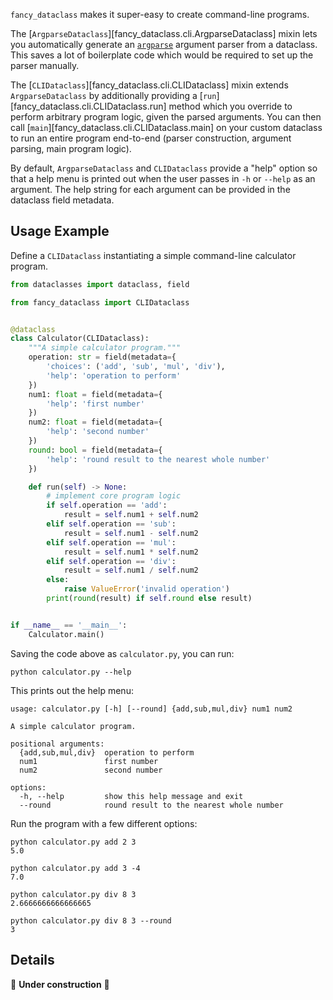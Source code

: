 <!-- markdownlint-disable MD052 -->

`fancy_dataclass` makes it super-easy to create command-line programs.

The [`ArgparseDataclass`][fancy_dataclass.cli.ArgparseDataclass] mixin lets you automatically generate an [`argparse`](https://docs.python.org/3/library/argparse.html) argument parser from a dataclass. This saves a lot of boilerplate code which would be required to set up the parser manually.

The [`CLIDataclass`][fancy_dataclass.cli.CLIDataclass] mixin extends `ArgparseDataclass` by additionally providing a [`run`][fancy_dataclass.cli.CLIDataclass.run] method which you override to perform arbitrary program logic, given the parsed arguments. You can then call [`main`][fancy_dataclass.cli.CLIDataclass.main] on your custom dataclass to run an entire program end-to-end (parser construction, argument parsing, main program logic).

By default, `ArgparseDataclass` and `CLIDataclass` provide a "help" option so that a help menu is printed out when the user passes in `-h` or `--help` as an argument. The help string for each argument can be provided in the dataclass field metadata.

## Usage Example

Define a `CLIDataclass` instantiating a simple command-line calculator program.

```python
from dataclasses import dataclass, field

from fancy_dataclass import CLIDataclass


@dataclass
class Calculator(CLIDataclass):
    """A simple calculator program."""
    operation: str = field(metadata={
        'choices': ('add', 'sub', 'mul', 'div'),
        'help': 'operation to perform'
    })
    num1: float = field(metadata={
        'help': 'first number'
    })
    num2: float = field(metadata={
        'help': 'second number'
    })
    round: bool = field(metadata={
        'help': 'round result to the nearest whole number'
    })

    def run(self) -> None:
        # implement core program logic
        if self.operation == 'add':
            result = self.num1 + self.num2
        elif self.operation == 'sub':
            result = self.num1 - self.num2
        elif self.operation == 'mul':
            result = self.num1 * self.num2
        elif self.operation == 'div':
            result = self.num1 / self.num2
        else:
            raise ValueError('invalid operation')
        print(round(result) if self.round else result)


if __name__ == '__main__':
    Calculator.main()
```

Saving the code above as `calculator.py`, you can run:

```text
python calculator.py --help
```

This prints out the help menu:

```text
usage: calculator.py [-h] [--round] {add,sub,mul,div} num1 num2

A simple calculator program.

positional arguments:
  {add,sub,mul,div}  operation to perform
  num1               first number
  num2               second number

options:
  -h, --help         show this help message and exit
  --round            round result to the nearest whole number
```

Run the program with a few different options:

```text
python calculator.py add 2 3
5.0

python calculator.py add 3 -4
7.0

python calculator.py div 8 3
2.6666666666666665

python calculator.py div 8 3 --round
3
```

## Details

🚧 **Under construction** 🚧

<!--
- Can modify parser manually, or customize handling a specific arg
-->

<style>
.md-sidebar--secondary {
    display: none !important;
}

.md-main__inner .md-content {
    max-width: 45rem;
}
</style>
